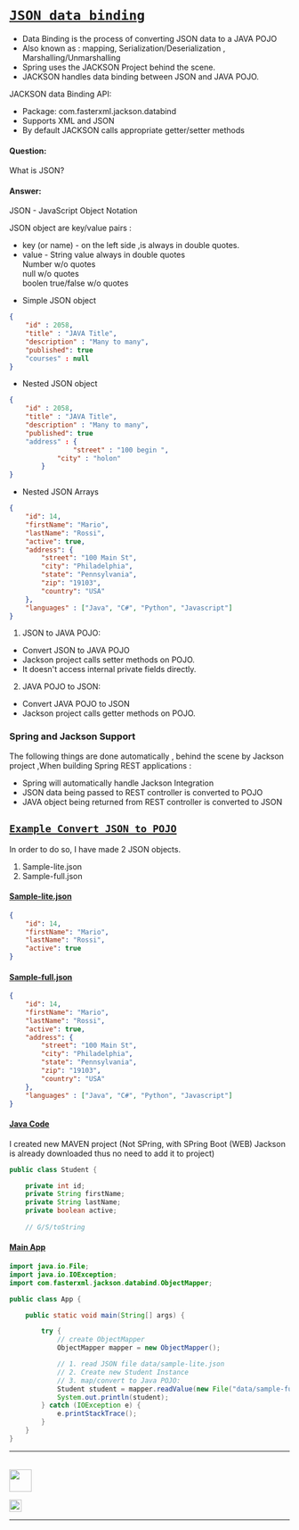 # [```JSON data binding```](#-)

* Data Binding is the process of converting JSON data to a JAVA POJO
* Also known as : mapping, Serialization/Deserialization , Marshalling/Unmarshalling
* Spring uses the JACKSON Project behind the scene.
* JACKSON handles data binding between JSON and JAVA POJO.

JACKSON data Binding API:
* Package:  com.fasterxml.jackson.databind
* Supports XML and JSON
* By default JACKSON calls appropriate getter/setter methods


#### Question:
What is JSON?

#### Answer:
JSON - JavaScript Object Notation

JSON object are key/value pairs : </br>
* key (or name) - on the left side ,is always in double quotes.
* value - String value always in double quotes </br>
		Number w/o quotes </br>
		null w/o quotes </br>
		boolen true/false w/o quotes </br>

- Simple JSON object

```json
{
	"id" : 2058,
    "title" : "JAVA Title",
    "description" : "Many to many",
    "published": true
	"courses" : null
}
```

- Nested JSON object
```json
{
    "id" : 2058,
    "title" : "JAVA Title",
    "description" : "Many to many",
    "published": true
    "address" : {
    			"street" : "100 begin ",
			"city" : "holon"
		}
}
```

- Nested JSON Arrays

```json
{
	"id": 14,
	"firstName": "Mario",
	"lastName": "Rossi",
	"active": true,
	"address": {
		"street": "100 Main St",
		"city": "Philadelphia",
		"state": "Pennsylvania",
		"zip": "19103",
		"country": "USA"
	},
	"languages" : ["Java", "C#", "Python", "Javascript"]
}
```


1. JSON to JAVA POJO:
* Convert JSON to JAVA POJO 
* Jackson project calls setter methods on POJO. 
* It doesn't access internal private fields directly.

2. JAVA POJO to JSON:
* Convert JAVA POJO to JSON
* Jackson project calls getter methods on POJO. 
		

### Spring and Jackson Support

The following things are done automatically , behind the scene by Jackson project ,When building Spring REST applications :
* Spring will automatically handle Jackson Integration
* JSON data being passed to REST controller is converted to POJO
* JAVA object being returned from REST controller is converted to JSON


## [```Example Convert JSON to POJO```](#-)

In order to do so, I have made 2 JSON objects.
1. Sample-lite.json
2. Sample-full.json


#### [Sample-lite.json](#-)

```json
{
	"id": 14,
	"firstName": "Mario",
	"lastName": "Rossi",
	"active": true
}
```

#### [Sample-full.json](#-)

```json
{
	"id": 14,
	"firstName": "Mario",
	"lastName": "Rossi",
	"active": true,
	"address": {
		"street": "100 Main St",
		"city": "Philadelphia",
		"state": "Pennsylvania",
		"zip": "19103",
		"country": "USA"
	},
	"languages" : ["Java", "C#", "Python", "Javascript"]
}
```

#### [Java Code](#-)

I created new MAVEN project (Not SPring, with SPring Boot (WEB) Jackson is already downloaded thus no need to add it to project)

```java
public class Student {

	private int id;
	private String firstName;
	private String lastName;
	private boolean active;
	
	// G/S/toString
```

#### [Main App](#-)

```java
import java.io.File;
import java.io.IOException;
import com.fasterxml.jackson.databind.ObjectMapper;

public class App {

	public static void main(String[] args) {

		try {
			// create ObjectMapper
			ObjectMapper mapper = new ObjectMapper();

			// 1. read JSON file data/sample-lite.json
			// 2. Create new Student Instance
			// 3. map/convert to Java POJO:
			Student student = mapper.readValue(new File("data/sample-full.json"), Student.class);
			System.out.println(student);
		} catch (IOException e) {
			e.printStackTrace();
		}
	}
}
```

------------------------------------------------------------------------------------------------------

######

<img src="https://img.shields.io/badge/- X %20-blue" height=40px>

[<img src="https://img.shields.io/badge/-Back to top%20-brown" height=22px>](#_)

------------------------------------------------------------------------------------------------------
